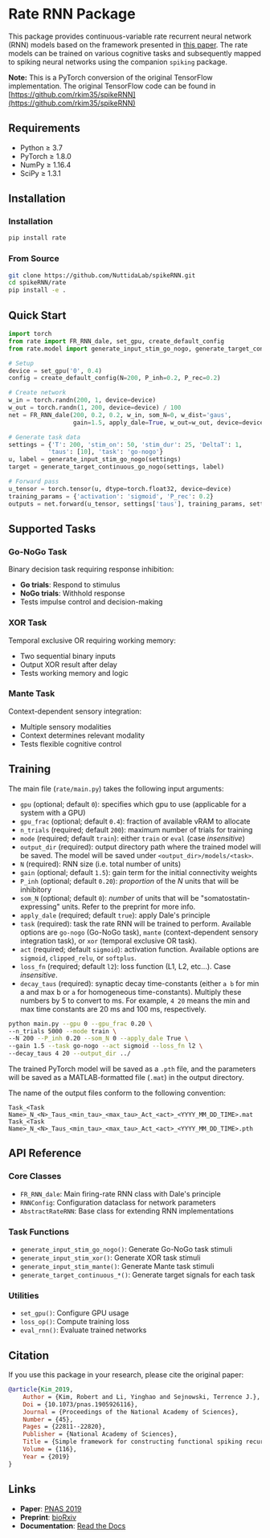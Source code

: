 # Rate RNN Package

This package provides continuous-variable rate recurrent neural network (RNN) models based on the framework presented in [this paper](https://www.pnas.org/content/116/45/22811). The rate models can be trained on various cognitive tasks and subsequently mapped to spiking neural networks using the companion `spiking` package.

**Note:** This is a PyTorch conversion of the original TensorFlow implementation. The original TensorFlow code can be found in [https://github.com/rkim35/spikeRNN](https://github.com/rkim35/spikeRNN)

## Requirements

- Python ≥ 3.7
- PyTorch ≥ 1.8.0
- NumPy ≥ 1.16.4
- SciPy ≥ 1.3.1

## Installation

### Installation

```bash
pip install rate
```

### From Source

```bash
git clone https://github.com/NuttidaLab/spikeRNN.git
cd spikeRNN/rate
pip install -e .
```

## Quick Start

```python
import torch
from rate import FR_RNN_dale, set_gpu, create_default_config
from rate.model import generate_input_stim_go_nogo, generate_target_continuous_go_nogo

# Setup
device = set_gpu('0', 0.4)
config = create_default_config(N=200, P_inh=0.2, P_rec=0.2)

# Create network
w_in = torch.randn(200, 1, device=device)
w_out = torch.randn(1, 200, device=device) / 100
net = FR_RNN_dale(200, 0.2, 0.2, w_in, som_N=0, w_dist='gaus',
                  gain=1.5, apply_dale=True, w_out=w_out, device=device)

# Generate task data
settings = {'T': 200, 'stim_on': 50, 'stim_dur': 25, 'DeltaT': 1, 
           'taus': [10], 'task': 'go-nogo'}
u, label = generate_input_stim_go_nogo(settings)
target = generate_target_continuous_go_nogo(settings, label)

# Forward pass
u_tensor = torch.tensor(u, dtype=torch.float32, device=device)
training_params = {'activation': 'sigmoid', 'P_rec': 0.2}
outputs = net.forward(u_tensor, settings['taus'], training_params, settings)
```

## Supported Tasks

### Go-NoGo Task
Binary decision task requiring response inhibition:
- **Go trials**: Respond to stimulus
- **NoGo trials**: Withhold response
- Tests impulse control and decision-making

### XOR Task  
Temporal exclusive OR requiring working memory:
- Two sequential binary inputs
- Output XOR result after delay
- Tests working memory and logic

### Mante Task
Context-dependent sensory integration:
- Multiple sensory modalities
- Context determines relevant modality
- Tests flexible cognitive control

## Training
The main file (`rate/main.py`) takes the following input arguments:

- `gpu` (optional; default `0`): specifies which gpu to use (applicable for a system with a GPU)
- `gpu_frac` (optional; default `0.4`): fraction of available vRAM to allocate
- `n_trials` (required; default `200`): maximum number of trials for training
- `mode` (required; default `train`): either `train` or `eval` (case *insensitive*)
- `output_dir` (required): output directory path where the trained model will be saved. The model will be saved under `<output_dir>/models/<task>`.
- `N` (required): RNN size (i.e. total number of units)
- `gain` (optional; default `1.5`): gain term for the initial connectivity weights
- `P_inh` (optional; default `0.20`): *proportion* of the *N* units that will be inhibitory
- `som_N` (optional; default `0`): *number* of units that will be "somatostatin-expressing" units. Refer to the preprint for more info.
- `apply_dale` (required; default `true`): apply Dale's principle
- `task` (required): task the rate RNN will be trained to perform. Available options are `go-nogo` (Go-NoGo task), `mante` (context-dependent sensory integration task), or `xor` (temporal exclusive OR task). 
- `act` (required; default `sigmoid`): activation function. Available options are `sigmoid`, `clipped_relu`, or `softplus`.
- `loss_fn` (required; default `l2`): loss function (L1, L2, etc...). Case *insensitive*.
- `decay_taus` (required): synaptic decay time-constants (either `a b` for min a and max b or `a` for homogeneous time-constants). Multiply these numbers by 5 to convert to ms. For example, `4 20` means the min and max time constants are 20 ms and 100 ms, respectively.


```bash
python main.py --gpu 0 --gpu_frac 0.20 \
--n_trials 5000 --mode train \
--N 200 --P_inh 0.20 --som_N 0 --apply_dale True \
--gain 1.5 --task go-nogo --act sigmoid --loss_fn l2 \
--decay_taus 4 20 --output_dir ../
```

The trained PyTorch model will be saved as a `.pth` file, and the parameters will be saved as a MATLAB-formatted file (`.mat`) in the output directory.

The name of the output files conform to the following convention:

```
Task_<Task Name>_N_<N>_Taus_<min_tau>_<max_tau>_Act_<act>_<YYYY_MM_DD_TIME>.mat
Task_<Task Name>_N_<N>_Taus_<min_tau>_<max_tau>_Act_<act>_<YYYY_MM_DD_TIME>.pth
```

## API Reference

### Core Classes

- `FR_RNN_dale`: Main firing-rate RNN class with Dale's principle
- `RNNConfig`: Configuration dataclass for network parameters
- `AbstractRateRNN`: Base class for extending RNN implementations

### Task Functions

- `generate_input_stim_go_nogo()`: Generate Go-NoGo task stimuli
- `generate_input_stim_xor()`: Generate XOR task stimuli  
- `generate_input_stim_mante()`: Generate Mante task stimuli
- `generate_target_continuous_*()`: Generate target signals for each task

### Utilities

- `set_gpu()`: Configure GPU usage
- `loss_op()`: Compute training loss
- `eval_rnn()`: Evaluate trained networks

## Citation

If you use this package in your research, please cite the original paper:

```bibtex
@article{Kim_2019,
    Author = {Kim, Robert and Li, Yinghao and Sejnowski, Terrence J.},
    Doi = {10.1073/pnas.1905926116},
    Journal = {Proceedings of the National Academy of Sciences},
    Number = {45},
    Pages = {22811--22820},
    Publisher = {National Academy of Sciences},
    Title = {Simple framework for constructing functional spiking recurrent neural networks},
    Volume = {116},
    Year = {2019}
}
```

## Links

- **Paper**: [PNAS 2019](https://www.pnas.org/content/116/45/22811)
- **Preprint**: [bioRxiv](https://www.biorxiv.org/content/10.1101/579706v2)
- **Documentation**: [Read the Docs](https://rateRNN.readthedocs.io/)
